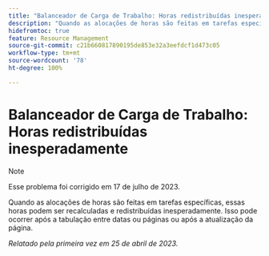 ```yaml
---
title: "Balanceador de Carga de Trabalho: Horas redistribuídas inesperadamente"
description: "Quando as alocações de horas são feitas em tarefas específicas, essas horas podem recalcular e redistribuir inesperadamente. Isso pode ocorrer após a tabulação entre datas ou páginas ou após a atualização da página."
hidefromtoc: true
feature: Resource Management
source-git-commit: c21b660817890195de853e32a3eefdcf1d473c05
workflow-type: tm+mt
source-wordcount: '78'
ht-degree: 100%

---
```



# Balanceador de Carga de Trabalho: Horas redistribuídas inesperadamente

>[!NOTE]
>
>Esse problema foi corrigido em 17 de julho de 2023.

Quando as alocações de horas são feitas em tarefas específicas, essas horas podem ser recalculadas e redistribuídas inesperadamente. Isso pode ocorrer após a tabulação entre datas ou páginas ou após a atualização da página.

_Relatado pela primeira vez em 25 de abril de 2023._

